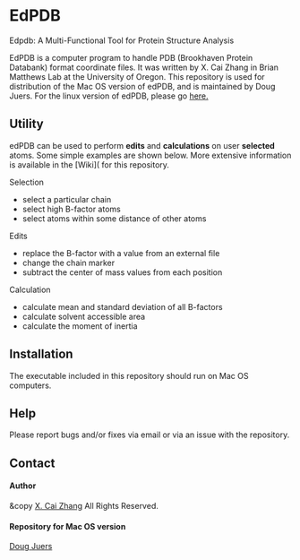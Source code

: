# EdPDB
Edpdb: A Multi-Functional Tool for Protein Structure Analysis

EdPDB is a computer program to handle PDB (Brookhaven Protein Databank) format coordinate files.  It was written by X. Cai Zhang in Brian Matthews Lab at the University of Oregon. This repository is used for distribution of the Mac OS version of edPDB, and is maintained by Doug Juers. For the linux version of edPDB, please go [here.](https://github.com/cz-zhao-lab-ibp/edpdb) 

## Utility
edPDB can be used to perform **edits** and **calculations** on user **selected** atoms. Some simple examples are shown below. More extensive information is available in the [Wiki]( for this repository.

Selection
- select a particular chain
- select high B-factor atoms
- select atoms within some distance of other atoms


Edits
- replace the B-factor with a value from an external file
- change the chain marker
- subtract the center of mass values from each position

Calculation
- calculate mean and standard deviation of all B-factors
- calculate solvent accessible area
- calculate the moment of inertia 

## Installation
The executable included in this repository should run on Mac OS computers.

## Help
Please report bugs and/or fixes via email or via an issue with the repository.

## Contact
#### Author
&copy [X. Cai Zhang](http://english.ibp.cas.cn/faculty/index_18316.html?json=http://www.ibp.cas.cn/sourcedb_ibp_cas/cn/ibpexport/EN_xsszmZ/202005/t20200519_5582960.json) All Rights Reserved.



#### Repository for Mac OS version
[Doug Juers](https://juerslab.github.io)

